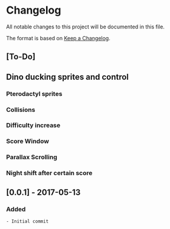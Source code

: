 # Changelog
All notable changes to this project will be documented in this file.

The format is based on [Keep a Changelog](http://keepachangelog.com/en/1.0.0/).

## [To-Do]
## Dino ducking sprites and control
### Pterodactyl sprites
### Collisions
### Difficulty increase
### Score Window
### Parallax Scrolling
### Night shift after certain score

## [0.0.1] - 2017-05-13
### Added
    - Initial commit
